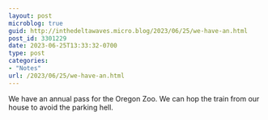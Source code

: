 ```yaml
---
layout: post
microblog: true
guid: http://inthedeltawaves.micro.blog/2023/06/25/we-have-an.html
post_id: 3301229
date: 2023-06-25T13:33:32-0700
type: post
categories:
- "Notes"
url: /2023/06/25/we-have-an.html
---
```

We have an annual pass for the Oregon Zoo. We can hop the train from our house to avoid the parking hell. 
